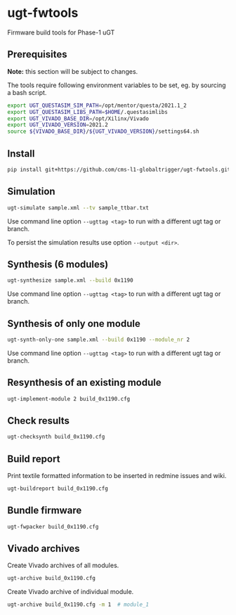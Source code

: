 # ugt-fwtools

Firmware build tools for Phase-1 uGT

## Prerequisites

**Note:** this section will be subject to changes.

The tools require following environment variables to be set, eg. by sourcing a bash script.

```bash
export UGT_QUESTASIM_SIM_PATH=/opt/mentor/questa/2021.1_2
export UGT_QUESTASIM_LIBS_PATH=$HOME/.questasimlibs
export UGT_VIVADO_BASE_DIR=/opt/Xilinx/Vivado
export UGT_VIVADO_VERSION=2021.2
source ${VIVADO_BASE_DIR}/${UGT_VIVADO_VERSION}/settings64.sh
```

## Install

```bash
pip install git+https://github.com/cms-l1-globaltrigger/ugt-fwtools.git@0.7.0
```

## Simulation

```bash
ugt-simulate sample.xml --tv sample_ttbar.txt
```

Use command line option `--ugttag <tag>` to run with a different ugt tag or branch.

To persist the simulation results use option `--output <dir>`.

## Synthesis (6 modules)

```bash
ugt-synthesize sample.xml --build 0x1190
```

Use command line option `--ugttag <tag>` to run with a different ugt tag or branch.

## Synthesis of only one module

```bash
ugt-synth-only-one sample.xml --build 0x1190 --module_nr 2
```

Use command line option `--ugttag <tag>` to run with a different ugt tag or branch.

## Resynthesis of an existing module

```bash
ugt-implement-module 2 build_0x1190.cfg
```

## Check results

```bash
ugt-checksynth build_0x1190.cfg
```

## Build report

Print textile formatted information to be inserted in redmine issues and wiki.

```bash
ugt-buildreport build_0x1190.cfg
```

## Bundle firmware

```bash
ugt-fwpacker build_0x1190.cfg
```

## Vivado archives

Create Vivado archives of all modules.

```bash
ugt-archive build_0x1190.cfg
```

Create Vivado archive of individual module.

```bash
ugt-archive build_0x1190.cfg -m 1  # module_1
```
